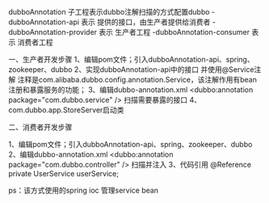 dubboAnnotation 子工程表示dubbo注解扫描的方式配置dubbo
    -dubboAnnotation-api 表示 提供的接口，由生产者提供给消费者 
    -dubboAnnotation-provider 表示 生产者工程
    -dubboAnnotation-consumer 表示 消费者工程

一、生产者开发步骤
1、编辑pom文件；引入dubboAnnotation-api、spring、zookeeper、dubbo
2、实现dubboAnnotation-api中的接口 并使用@Service注解 注释是com.alibaba.dubbo.config.annotation.Service，该注解作用有bean注册和暴露服务的功能；
3、编辑dubbo-annotation.xml
    <dubbo:annotation package="com.dubbo.service" /> 扫描需要暴露的接口
4、com.dubbo.app.StoreServer启动类

二、消费者开发步骤

1、编辑pom文件；引入dubboAnnotation-api、spring、zookeeper、dubbo
2、编辑dubbo-annotation.xml
     <dubbo:annotation package="com.dubbo.controller" /> 扫描并注入
3、代码引用
    @Reference
    private UserService userService;
    
    
ps：该方式使用的spring ioc 管理service bean
    
